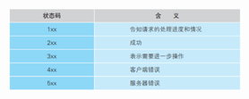 <img src="../../../../_assets/image/image-20200616172205568.png" alt="image-20200616172205568" style="zoom:67%;" />